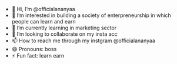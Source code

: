 - 👋 Hi, I’m @officialananyaa
- 👀 I’m interested in building a society of enterpreneurship in which people can learn and earn 
- 🌱 I’m currently learning in marketing sector 
- 💞️ I’m looking to collaborate on my insta acc 
- 📫 How to reach me through my instgram @officialananyaa
- 😄 Pronouns: boss 
- ⚡ Fun fact: learn earn

<!---
officialananyaa/officialananyaa is a ✨ special ✨ repository because its `README.md` (this file) appears on your GitHub profile.
You can click the Preview link to take a look at your changes.
--->
